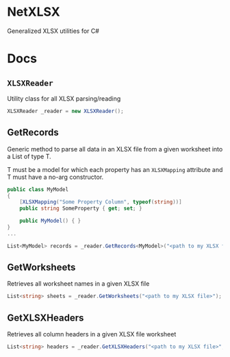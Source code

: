 # NetXLSX

Generalized XLSX utilities for C#

# Docs

## `XLSXReader`

Utility class for all XLSX parsing/reading

```csharp
XLSXReader _reader = new XLSXReader();
```

## GetRecords

Generic method to parse all data in an XLSX file from a given worksheet into a List of type T.

T must be a model for which each property has an `XLSXMapping` attribute and T must have a no-arg constructor.

```csharp
public class MyModel
{
    [XLSXMapping("Some Property Column", typeof(string))]
    public string SomeProperty { get; set; }

    public MyModel() { }
}
...

List<MyModel> records = _reader.GetRecords<MyModel>("<path to my XLSX file>", "<sheet of interest>");
```

## GetWorksheets

Retrieves all worksheet names in a given XLSX file

```csharp
List<string> sheets = _reader.GetWorksheets("<path to my XLSX file>");
```

## GetXLSXHeaders

Retrieves all column headers in a given XLSX file worksheet

```csharp
List<string> headers = _reader.GetXLSXHeaders("<path to my XLSX file>", "<sheet of interest>");
```
